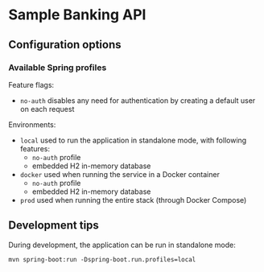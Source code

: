 # Sample Banking API

## Configuration options

### Available Spring profiles

Feature flags:
 - `no-auth` disables any need for authentication by creating a default user on each request

Environments:
 - `local` used to run the application in standalone mode, with following features:
   - `no-auth` profile
   - embedded H2 in-memory database 
 - `docker` used when running the service in a Docker container
   - `no-auth` profile
   - embedded H2 in-memory database
 - `prod` used when running the entire stack (through Docker Compose)

## Development tips

During development, the application can be run in standalone mode:

```shell script
mvn spring-boot:run -Dspring-boot.run.profiles=local
```
